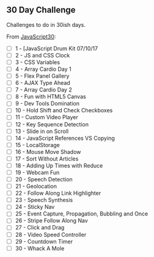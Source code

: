 ## 30 Day Challenge

Challenges to do in 30ish days.

From [JavaScript30](https://javascript30.com/):
- [ ] 1 - [JavaScript Drum Kit 07/10/17
- [ ] 2 - JS and CSS Clock
- [ ] 3 - CSS Variables
- [ ] 4 - Array Cardio Day 1
- [ ] 5 - Flex Panel Gallery
- [ ] 6 - AJAX Type Ahead
- [ ] 7 - Array Cardio Day 2
- [ ] 8 - Fun with HTML5 Canvas
- [ ] 9 - Dev Tools Domination
- [ ] 10 - Hold Shift and Check Checkboxes
- [ ] 11 - Custom Video Player
- [ ] 12 - Key Sequence Detection
- [ ] 13 - Slide in on Scroll
- [ ] 14 - JavaScript References VS Copying
- [ ] 15 - LocalStorage
- [ ] 16 - Mouse Move Shadow
- [ ] 17 - Sort Without Articles
- [ ] 18 - Adding Up Times with Reduce
- [ ] 19 - Webcam Fun
- [ ] 20 - Speech Detection
- [ ] 21 - Geolocation
- [ ] 22 - Follow Along Link Highlighter
- [ ] 23 - Speech Synthesis
- [ ] 24 - Sticky Nav
- [ ] 25 - Event Capture, Propagation, Bubbling and Once
- [ ] 26 - Stripe Follow Along Nav
- [ ] 27 - Click and Drag
- [ ] 28 - Video Speed Controller
- [ ] 29 - Countdown Timer
- [ ] 30 - Whack A Mole
